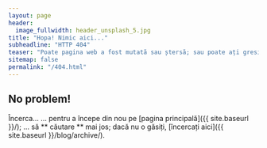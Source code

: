 ```yaml
---
layout: page
header:
  image_fullwidth: header_unsplash_5.jpg
title: "Hopa! Nimic aici..."
subheadline: "HTTP 404"
teaser: "Poate pagina web a fost mutată sau ștersă; sau poate ați gresit link-ul?"
sitemap: false
permalink: "/404.html"
---
```

## No problem!

Încerca...
... pentru a începe din nou pe [pagina principală]({{ site.baseurl }}/);
... să ** căutare ** mai jos;
dacă nu o găsiți, [încercați aici]({{ site.baseurl }}/blog/archive/).
